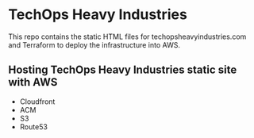 # TechOps Heavy Industries

This repo contains the static HTML files for techopsheavyindustries.com and Terraform to deploy the infrastructure into AWS.

## Hosting TechOps Heavy Industries static site with AWS
- Cloudfront
- ACM
- S3
- Route53



